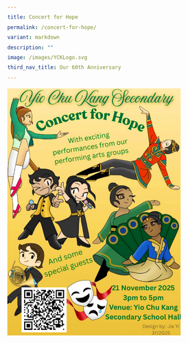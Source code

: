 ```yaml
---
title: Concert for Hope
permalink: /concert-for-hope/
variant: markdown
description: ""
image: /images/YCKLogo.svg
third_nav_title: Our 60th Anniversary
---
```

![](/images/60th%20Anniversary/Concert_for_Hope.jpg)

<style>
	/*
 * CSS Reset
 * Based on best practices and recommendations
 */

/* Box Sizing */
*,
*::before,
*::after {
    box-sizing: border-box;
}

/* Reset Margins and Padding */
* {
    margin: 0;
    padding: 0;
}

/* Typography */

html {
    font-size: 100%;
    /* [3] Define base font size in percentage for accessibility. */
}

/* Links */

a {
    text-decoration: none;
    /* [4] Remove default underline for a cleaner look. */
    color: inherit;
    /* [7] Inherit color from parent for consistency. */
}

/* Buttons */

button,
a.button {
    border: none;
    /* [4] Remove default border. */
    background-color: transparent;
    /* [4] Remove default background color. */
    font-family: inherit;
    /* [4] Inherit font family from parent for consistency. */
    padding: 0;
    /* [4] Remove default padding. */
    cursor: pointer;
    /* [4] Provide visual feedback to users that the element is interactive. */

    /* Accessibility - Windows High Contrast Mode */
    @media screen and (-ms-high-contrast: active) {
        border: 2px solid currentcolor;
        /* [4] Ensure a perceivable button border for improved accessibility. */
    }
}

/* Lists */

ol,
ul {
    margin: 0 auto;
    padding: 0;
    /* [8] Remove default list styles for greater styling control. */
}

/* Images */

img {
    max-width: 100%;
    height: auto;
    display: block;
    background-repeat: no-repeat;
    background-size: cover;
}

audio,
canvas,
iframe,
img,
svg,
video {
    vertical-align: middle;
}

/* Root Variables */
:root {
    --yck-text-line-height: 1.6em;
    --yck-heading-line-height: 1.2em;
    --yck-heading-letter-spacing: -0.02em;
    --yck-spacing-unit: 1em;
    --yck-box-shadow: 0 2px 4px rgba(0, 0, 0, 0.25);
    --yck-box-shadow1: 0 1px 2px rgba(0, 0, 0, 0.15);
    --yck-inset-shadow1: rgba(50, 50, 93, 0.25) 0px 30px 60px -12px inset, rgba(0, 0, 0, 0.3) 0px 18px 36px -18px inset;
    --yck-inset-shadow2: rgb(204, 219, 232) 3px 3px 6px 0px inset, rgba(255, 255, 255, 0.5) -3px -3px 6px 1px inset;
    --yck-transition-timing: cubic-bezier(0.4, 0, 0.2, 1);

    /*--yck-step--2: clamp(0.7813rem, 0.9263rem + -0.1872vw, 0.8889rem);
    --yck-step--1: clamp(0.9375rem, 1.0217rem + -0.1087vw, 1rem);
    --yck-step-0: clamp(1.125rem, 1.125rem + 0vw, 1.125rem);
    --yck-step-1: clamp(1.2656rem, 1.2363rem + 0.1467vw, 1.35rem);
    --yck-step-2: clamp(1.4238rem, 1.3556rem + 0.3412vw, 1.62rem);
    --yck-step-3: clamp(1.6018rem, 1.4828rem + 0.5951vw, 1.944rem);
    --yck-step-4: clamp(1.802rem, 1.6174rem + 0.9231vw, 2.3328rem);
    --yck-step-5: clamp(2.0273rem, 1.7587rem + 1.3427vw, 2.7994rem);*/
    /* @link https://utopia.fyi/type/calculator?c=320,16,1.2,1400,22,1.25,5,2,&s=0.75|0.5|0.25,1.5|2|3|4|6,s-l&g=s,l,xl,12 */

    --yck-step--2: clamp(0.6944rem, 0.6395rem + 0.2749vw, 0.88rem);
    --yck-step--1: clamp(0.8333rem, 0.7543rem + 0.3951vw, 1.1rem);
    --yck-step-0: clamp(1rem, 0.8889rem + 0.5556vw, 1.375rem);
    --yck-step-1: clamp(1.2rem, 1.0463rem + 0.7685vw, 1.7188rem);
    --yck-step-2: clamp(1.44rem, 1.2301rem + 1.0495vw, 2.1484rem);
    --yck-step-3: clamp(1.728rem, 1.4443rem + 1.4186vw, 2.6855rem);
    --yck-step-4: clamp(2.0736rem, 1.6934rem + 1.9012vw, 3.3569rem);
    --yck-step-5: clamp(2.4883rem, 1.9823rem + 2.5301vw, 4.1962rem);

    --yck-space-s-xl:
        /* clamp(1.25rem, 0.1111rem + 4.4444vw, 4rem); */
        clamp(1rem, -0.239rem + 4.32vw, 3rem);
    /* clamp(1.125em, 0.2143em + 3.9286vw, 3.5em); */

    --font-system-ui: system-ui, sans-serif;
    --font-transitional: Charter, Bitstream Charter, Sitka Text, Cambria, serif;
    --font-old-style: Iowan Old Style, Palatino Linotype, URW Palladio L, P052, serif;
    --font-humanist: Seravek, Gill Sans Nova, Ubuntu, Calibri, DejaVu Sans, source-sans-pro, sans-serif;
    --font-geometric-humanist: Avenir, Montserrat, Corbel, URW Gothic, source-sans-pro, sans-serif;
    --font-classical-humanist: Optima, Candara, Noto Sans, source-sans-pro, sans-serif;
    --font-neo-grotesque: Inter, Roboto, Helvetica Neue, Arial Nova, Nimbus Sans, Arial, sans-serif;
    --font-monospace-slab-serif: Nimbus Mono PS, Courier New, monospace;
    --font-monospace-code: Dank Mono, Operator Mono, Inconsolata, Fira Mono, ui-monospace, SF Mono, Monaco,
        Droid Sans Mono, Source Code Pro, Cascadia Code, Menlo, Consolas, DejaVu Sans Mono, monospace;
    --font-industrial: Bahnschrift, DIN Alternate, Franklin Gothic Medium, Nimbus Sans Narrow, sans-serif-condensed,
        sans-serif;
    --font-rounded-sans: ui-rounded, Hiragino Maru Gothic ProN, Quicksand, Comfortaa, Manjari, Arial Rounded MT,
        Arial Rounded MT Bold, Calibri, source-sans-pro, sans-serif;
    --font-slab-serif: Rockwell, Rockwell Nova, Roboto Slab, DejaVu Serif, Sitka Small, serif;
    --font-antique: Superclarendon, Bookman Old Style, URW Bookman, URW Bookman L, Georgia Pro, Georgia, serif;
    --font-didone: Didot, Bodoni MT, Noto Serif Display, URW Palladio L, P052, Sylfaen, serif;
    --font-handwritten: Segoe Print, Bradley Hand, Chilanka, TSCu_Comic, casual, cursive;

    interpolate-size: allow-keywords;
    scroll-behavior: smooth;
    text-rendering: optimizeSpeed;
}

body {
    min-height: 100dvh;
    font-family: inherit;
    line-height: var(--yck-text-line-height);
    word-break: break-word;
    overflow-wrap: break-word;
}

::selection {
    background: rgba(255, 255, 0, 0.35);
}

/* Component Wrapper */
.yck-component {
    line-height: var(--yck-text-line-height);
    letter-spacing: normal;
    width: 100%;
    font-size: var(--yck-step-0);
    margin-bottom: var(--yck-space-s-xl);
}

/* Headings */
.yck-component h1,
.yck-component h2,
.yck-component h3,
.yck-component h4,
.yck-component h5,
.yck-component h6,
.yck-component p {
    overflow-wrap: break-word;
}

.yck-component h1,
.yck-component h2,
.yck-component h3,
.yck-component h4,
.yck-component h5,
.yck-component h6 {
    text-wrap: balance;
}

.yck-component p,
.yck-component ol,
.yck-component ul {
    padding: 0;
    text-wrap: pretty;
    font-size: var(--yck-step-0);
}

.yck-component ul,
.yck-component ol {
    margin-block: var(--yck-spacing-unit);
}

.yck-component section ul li:last-child,
.yck-component section ol li:last-child {
    margin-bottom: var(--yck-space-s-xl);
}

.yck-component p {
    padding: 0;
    margin: 0 auto;
    margin-bottom: var(--yck-spacing-unit);
}

.yck-component section p:last-child {
    margin-bottom: var(--yck-space-s-xl);
}

.yck-component h1,
.yck-component .yck-h1 {
    font-size: var(--yck-step-5);
    font-weight: 800;
    line-height: var(--yck-heading-line-height);
    margin-bottom: var(--yck-space-s-xl);
}

.yck-component h2,
.yck-component .yck-h2 {
    font-size: var(--yck-step-4);
    font-weight: 600;
    line-height: var(--yck-heading-line-height);
    margin-bottom: calc(var(--yck-space-s-xl) * 0.55);
}

.yck-component h3,
.yck-component .yck-h3 {
    font-size: var(--yck-step-3);
    font-weight: 400;
    line-height: var(--yck-heading-line-height);
    margin-block: calc(var(--yck-space-s-xl) * 0.35);
}

.yck-component h4,
.yck-component .yck-h4 {
    font-size: var(--yck-step-2);
    line-height: var(--yck-heading-line-height);
    margin-bottom: calc(var(--yck-space-s-xl) * 0.2);
}

.yck-component h5,
.yck-component .yck-h5 {
    font-size: var(--yck-step-1);
    text-transform: uppercase;
    line-height: var(--yck-heading-line-height);
    margin-bottom: calc(var(--yck-space-s-xl) * 0.1);
}

.yck-component h6,
.yck-component .yck-h6 {
    font-size: var(--yck-step-0);
    text-transform: uppercase;
    line-height: var(--yck-heading-line-height);
    margin-bottom: calc(var(--yck-space-s-xl) * 0.05);
}

.yck-component hr,
hr {
    border: 1px dotted rgba(0, 0, 0, 0.25);
    width: 90%;
    margin: 1.5em auto;
}

.yck-component small,
.yck-component .small,
small {
    font-size: var(--yck-step--2);
    line-height: calc(var(--yck-text-line-height) * 0.75);
}

.yck-component a {
    color: #e37f2a;
    text-decoration: none;
    transition: color 0.8s ease;
}

.yck-component a:hover {
    color: #b85e1f;
}

.yck-component a.text-link {
    position: relative;
    padding-bottom: 2px;
    text-decoration: none;
}

.yck-component a.text-link::after {
    content: "";
    position: absolute;
    width: 0;
    height: 2px;
    bottom: 0;
    left: 0;
    background-color: currentColor;
    transition: width 1s cubic-bezier(0.25, 1, 0.5, 1);
}

.yck-component a.text-link:hover::after {
    width: 100%;
}

.yck-component a[target="_blank"]:not(.text-link):after {
    display: none;
    margin: 0;
    padding: 0;
}
	
.yck-component .regular-flow>*+* {
    margin-top: 1.125em;
}
	</style>